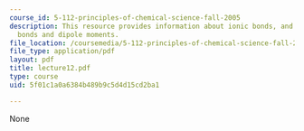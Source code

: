 ```yaml
---
course_id: 5-112-principles-of-chemical-science-fall-2005
description: This resource provides information about ionic bonds, and polar covalent
  bonds and dipole moments.
file_location: /coursemedia/5-112-principles-of-chemical-science-fall-2005/5f01c1a0a6384b489b9c5d4d15cd2ba1_lecture12.pdf
file_type: application/pdf
layout: pdf
title: lecture12.pdf
type: course
uid: 5f01c1a0a6384b489b9c5d4d15cd2ba1

---
```

None